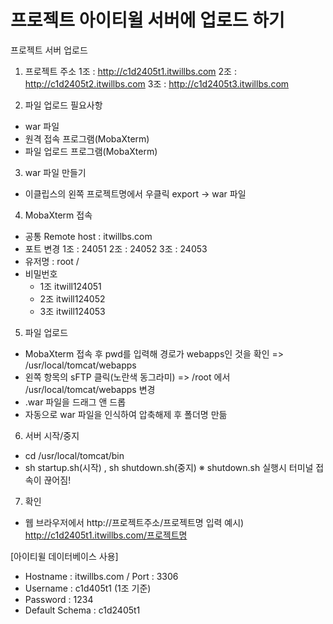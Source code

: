# 프로젝트 아이티윌 서버에 업로드 하기

프로젝트 서버 업로드
1) 프로젝트 주소
1조 : http://c1d2405t1.itwillbs.com
2조 : http://c1d2405t2.itwillbs.com
3조 : http://c1d2405t3.itwillbs.com

2) 파일 업로드 필요사항
- war 파일
- 원격 접속 프로그램(MobaXterm)
- 파일 업로드 프로그램(MobaXterm)

3) war 파일 만들기
- 이클립스의 왼쪽 프로젝트명에서 우클릭 export -> war 파일

4) MobaXterm 접속
- 공통
  Remote host : itwillbs.com
- 포트 변경
  1조 : 24051
  2조 : 24052
  3조 : 24053
- 유저명 : root / 
- 비밀번호  
	- 1조 itwill124051
    - 2조 itwill124052
	- 3조 itwill124053

5) 파일 업로드
- MobaXterm 접속 후 pwd를 입력해 경로가 webapps인 것을 확인
=> /usr/local/tomcat/webapps
- 왼쪽 항목의 sFTP 클릭(노란색 동그라미)
=> /root 에서 /usr/local/tomcat/webapps 변경
- .war 파일을 드래그 앤 드롭
- 자동으로 war 파일을 인식하여 압축해제 후 폴더명 만듦

6) 서버 시작/중지
- cd /usr/local/tomcat/bin
- sh startup.sh(시작) , sh shutdown.sh(중지)
※ shutdown.sh 실행시 터미널 접속이 끊어짐!

7) 확인
- 웹 브라우저에서 http://프로젝트주소/프로젝트명 입력
예시) http://c1d2405t1.itwillbs.com/프로젝트명 

[아이티윌 데이터베이스 사용]
- Hostname : itwillbs.com / Port : 3306
- Username : c1d405t1 (1조 기준)
- Password : 1234
- Default Schema : c1d2405t1